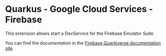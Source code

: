 # Quarkus - Google Cloud Services - Firebase

This extension allows start a DevService for the Firebase Emulator Suite.

You can find the documentation in the [Firebase Quarkiverse documentation site](https://quarkiverse.github.io/quarkiverse-docs/quarkus-google-cloud-services/main/firebase.html).
